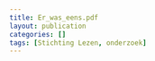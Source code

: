 ```yaml
---
title: Er_was_eens.pdf
layout: publication
categories: []
tags: [Stichting Lezen, onderzoek]
---
```

